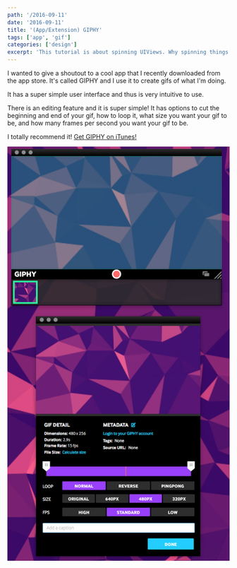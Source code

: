 ```yaml
---
path: '/2016-09-11'
date: '2016-09-11'
title: '(App/Extension) GIPHY'
tags: ['app', 'gif']
categories: ['design']
excerpt: 'This tutorial is about spinning UIViews. Why spinning things you might ask?'
---
```


I wanted to give a shoutout to a cool app that I recently downloaded from the app store. It's called GIPHY and I use it to create gifs of what I'm doing.

It has a super simple user interface and thus is very intuitive to use.

There is an editing feature and it is super simple! It has options to cut the beginning and end of your gif, how to loop it, what size you want your gif to be, and how many frames per second you want your gif to be.

I totally recommend it! [Get GIPHY on iTunes!](https://itunes.apple.com/us/app/giphy-capture.-the-gif-maker/id668208984?mt=12 "GIPHY")

![alt text](https://raw.githubusercontent.com/seimith/seimith.github.io/master/_assets/2016-09-11-assets/img2.png "GIPHY app")
